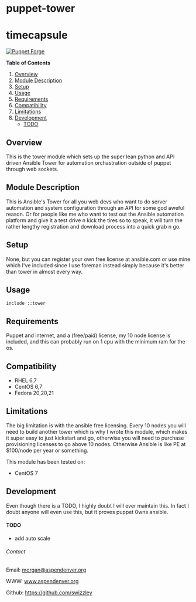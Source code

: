# puppet-tower
# timecapsule #

[![Puppet Forge](https://img.shields.io/badge/puppetforge-v0.1.0-blue.svg)](https://forge.puppetlabs.com/swizzley88/tower)

**Table of Contents**

1. [Overview](#overview)
2. [Module Description](#module-description)
3. [Setup](#setup)
4. [Usage](#usage)
5. [Requirements](#requirements)
6. [Compatibility](#compatibility)
7. [Limitations](#limitations)
8. [Development](#development)
    * [TODO](#todo)
    
## Overview ##

This is the tower module which sets up the super lean python and API driven Ansible Tower for automation orchastration outside of puppet through web sockets.

## Module Description ##

This is Ansible's Tower for all you web devs who want to do server automation and system configuration through an API for some god aweful reason. Or for people like me who want to test out the Ansible automation platform and give it a test drive n kick the tires so to speak, it will turn the rather lengthy registration and download process into a quick grab n go.

## Setup ##

None, but you can register your own free license at ansible.com or use mine which I've included since I use foreman instead simply because it's better than tower in almost every way. 

## Usage ##

```
include ::tower
```

## Requirements ##

Puppet and internet, and a (free/paid) license, my 10 node license is included, and this can probably run on 1 cpu with the minimum ram for the os.

## Compatibility ##

  * RHEL 6,7
  * CentOS 6,7
  * Fedora 20,20,21

## Limitations ##

The big limitation is with the ansible free licensing. Every 10 nodes you will need to build another tower which is why I wrote this module, which makes it super easy to just kickstart and go, otherwise you will need to purchase provisioning licenses to go above 10 nodes. Otherwise Ansible is like PE at $100/node per year or something.

This module has been tested on:

  - CentOS 7

## Development ##

Even though there is a TODO, I highly doubt I will ever maintain this. In fact I doubt anyone will even use this, but it proves puppet 0wns ansible.


#### TODO ####

  * add auto scale
 
###### Contact ######

Email:  morgan@aspendenver.org

WWW:    www.aspendenver.org

Github: https://github.com/swizzley

